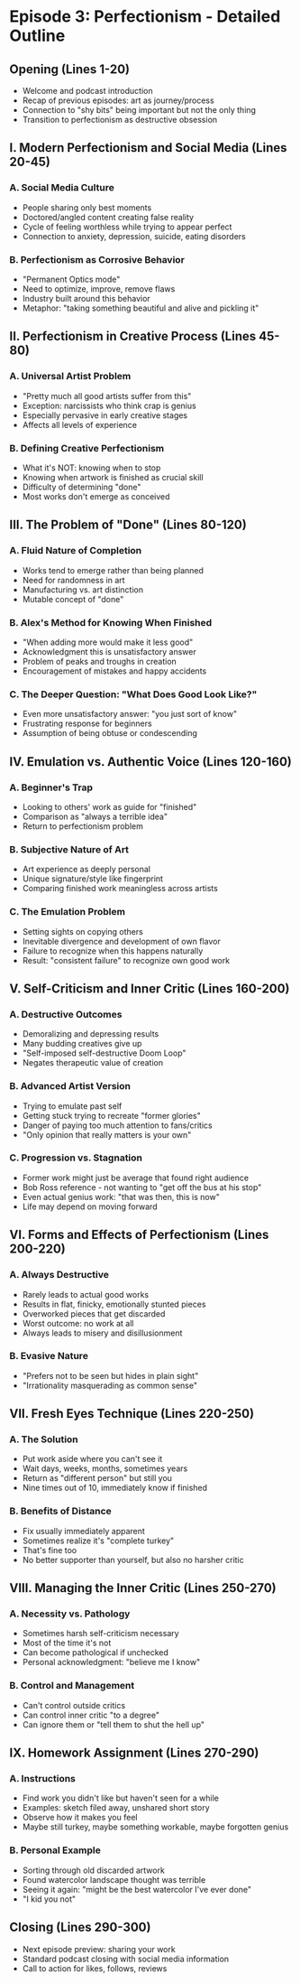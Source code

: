 # Episode 3: Perfectionism - Detailed Outline

## Opening (Lines 1-20)
- Welcome and podcast introduction
- Recap of previous episodes: art as journey/process
- Connection to "shy bits" being important but not the only thing
- Transition to perfectionism as destructive obsession

## I. Modern Perfectionism and Social Media (Lines 20-45)
### A. Social Media Culture
- People sharing only best moments
- Doctored/angled content creating false reality
- Cycle of feeling worthless while trying to appear perfect
- Connection to anxiety, depression, suicide, eating disorders

### B. Perfectionism as Corrosive Behavior
- "Permanent Optics mode"
- Need to optimize, improve, remove flaws
- Industry built around this behavior
- Metaphor: "taking something beautiful and alive and pickling it"

## II. Perfectionism in Creative Process (Lines 45-80)
### A. Universal Artist Problem
- "Pretty much all good artists suffer from this"
- Exception: narcissists who think crap is genius
- Especially pervasive in early creative stages
- Affects all levels of experience

### B. Defining Creative Perfectionism
- What it's NOT: knowing when to stop
- Knowing when artwork is finished as crucial skill
- Difficulty of determining "done"
- Most works don't emerge as conceived

## III. The Problem of "Done" (Lines 80-120)
### A. Fluid Nature of Completion
- Works tend to emerge rather than being planned
- Need for randomness in art
- Manufacturing vs. art distinction
- Mutable concept of "done"

### B. Alex's Method for Knowing When Finished
- "When adding more would make it less good"
- Acknowledgment this is unsatisfactory answer
- Problem of peaks and troughs in creation
- Encouragement of mistakes and happy accidents

### C. The Deeper Question: "What Does Good Look Like?"
- Even more unsatisfactory answer: "you just sort of know"
- Frustrating response for beginners
- Assumption of being obtuse or condescending

## IV. Emulation vs. Authentic Voice (Lines 120-160)
### A. Beginner's Trap
- Looking to others' work as guide for "finished"
- Comparison as "always a terrible idea"
- Return to perfectionism problem

### B. Subjective Nature of Art
- Art experience as deeply personal
- Unique signature/style like fingerprint
- Comparing finished work meaningless across artists

### C. The Emulation Problem
- Setting sights on copying others
- Inevitable divergence and development of own flavor
- Failure to recognize when this happens naturally
- Result: "consistent failure" to recognize own good work

## V. Self-Criticism and Inner Critic (Lines 160-200)
### A. Destructive Outcomes
- Demoralizing and depressing results
- Many budding creatives give up
- "Self-imposed self-destructive Doom Loop"
- Negates therapeutic value of creation

### B. Advanced Artist Version
- Trying to emulate past self
- Getting stuck trying to recreate "former glories"
- Danger of paying too much attention to fans/critics
- "Only opinion that really matters is your own"

### C. Progression vs. Stagnation
- Former work might just be average that found right audience
- Bob Ross reference - not wanting to "get off the bus at his stop"
- Even actual genius work: "that was then, this is now"
- Life may depend on moving forward

## VI. Forms and Effects of Perfectionism (Lines 200-220)
### A. Always Destructive
- Rarely leads to actual good works
- Results in flat, finicky, emotionally stunted pieces
- Overworked pieces that get discarded
- Worst outcome: no work at all
- Always leads to misery and disillusionment

### B. Evasive Nature
- "Prefers not to be seen but hides in plain sight"
- "Irrationality masquerading as common sense"

## VII. Fresh Eyes Technique (Lines 220-250)
### A. The Solution
- Put work aside where you can't see it
- Wait days, weeks, months, sometimes years
- Return as "different person" but still you
- Nine times out of 10, immediately know if finished

### B. Benefits of Distance
- Fix usually immediately apparent
- Sometimes realize it's "complete turkey"
- That's fine too
- No better supporter than yourself, but also no harsher critic

## VIII. Managing the Inner Critic (Lines 250-270)
### A. Necessity vs. Pathology
- Sometimes harsh self-criticism necessary
- Most of the time it's not
- Can become pathological if unchecked
- Personal acknowledgment: "believe me I know"

### B. Control and Management
- Can't control outside critics
- Can control inner critic "to a degree"
- Can ignore them or "tell them to shut the hell up"

## IX. Homework Assignment (Lines 270-290)
### A. Instructions
- Find work you didn't like but haven't seen for a while
- Examples: sketch filed away, unshared short story
- Observe how it makes you feel
- Maybe still turkey, maybe something workable, maybe forgotten genius

### B. Personal Example
- Sorting through old discarded artwork
- Found watercolor landscape thought was terrible
- Seeing it again: "might be the best watercolor I've ever done"
- "I kid you not"

## Closing (Lines 290-300)
- Next episode preview: sharing your work
- Standard podcast closing with social media information
- Call to action for likes, follows, reviews
